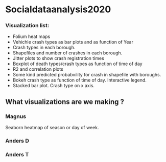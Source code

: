 # Socialdataanalysis2020

### Visualization list:

- Folium heat maps
- Vehichle crash types as bar plots and as function of Year
- Crash types in each borough.
- Shapefiles and number of crashes in each borough. 
- Jitter plots to show crash registration times
- Boxplot of death types/crash types as function of time of day
- R2 and correlation plots
- Some kind predicted probabvility for crash in shapefile with boroughs. 
- Bokeh crash type as function of time of day. Interactive legend. 
- Stacked bar plot. Crash type on x axis. 


## What visualizations are we making ?

### Magnus
Seaborn heatmap of season or day of week. 



### Anders D


### Anders T


